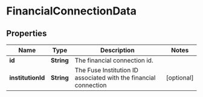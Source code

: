 

# FinancialConnectionData


## Properties

| Name | Type | Description | Notes |
|------------ | ------------- | ------------- | -------------|
|**id** | **String** | The financial connection id. |  |
|**institutionId** | **String** | The Fuse Institution ID associated with the financial connection |  [optional] |



